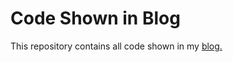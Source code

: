# Code Shown in Blog

This repository contains all code shown in my [blog.](https://www.thedevtoolsmith.com/blog/)
